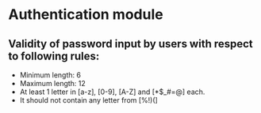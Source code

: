 # Authentication module

## Validity of password input by users with respect to following rules:

- Minimum length: 6
- Maximum length: 12
- At least 1 letter in [a-z], [0-9], [A-Z] and [*$_#=@] each.
- It should not contain any letter from [%!)(]
